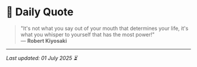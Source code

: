 # 📜 Daily Quote

> "It's not what you say out of your mouth that determines your life, it's what you whisper to yourself that has the most power!"  
> — **Robert Kiyosaki**

---

_Last updated: 01 July 2025 ⏳_
